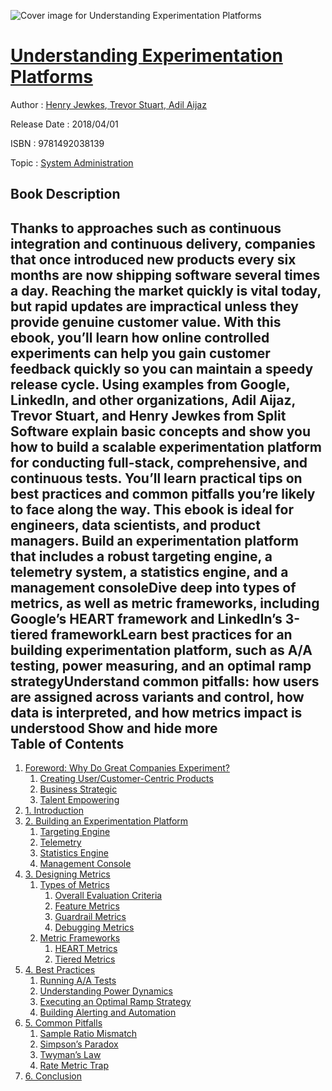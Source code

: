 ![Cover image for Understanding Experimentation Platforms](https://imgdetail.ebookreading.net/cover/cover/system_admin/EB9781492038139.jpg)

[Understanding Experimentation Platforms](https://ebookreading.net/view/book/Understanding+Experimentation+Platforms-EB9781492038139_1.html "Understanding Experimentation Platforms")
====================================================================================================================

Author : [Henry Jewkes](https://ebookreading.net/search/author/Henry+Jewkes),[ Trevor Stuart](https://ebookreading.net/search/author/+Trevor+Stuart),[ Adil Aijaz](https://ebookreading.net/search/author/+Adil+Aijaz)

Release Date : 2018/04/01

ISBN : 9781492038139

Topic : [System Administration](https://ebookreading.net/search/category/system-administration)

Book Description
-----------------

 Thanks to approaches such as continuous integration and continuous delivery, companies that once introduced new products every six months are now shipping software several times a day. Reaching the market quickly is vital today, but rapid updates are impractical unless they provide genuine customer value. With this ebook, you’ll learn how online controlled experiments can help you gain customer feedback quickly so you can maintain a speedy release cycle.
Using examples from Google, LinkedIn, and other organizations, Adil Aijaz, Trevor Stuart, and Henry Jewkes from Split Software explain basic concepts and show you how to build a scalable experimentation platform for conducting full-stack, comprehensive, and continuous tests. You’ll learn practical tips on best practices and common pitfalls you’re likely to face along the way. This ebook is ideal for engineers, data scientists, and product managers.
Build an experimentation platform that includes a robust targeting engine, a telemetry system, a statistics engine, and a management consoleDive deep into types of metrics, as well as metric frameworks, including Google’s HEART framework and LinkedIn’s 3-tiered frameworkLearn best practices for an building experimentation platform, such as A/A testing, power measuring, and an optimal ramp strategyUnderstand common pitfalls: how users are assigned across variants and control, how data is interpreted, and how metrics impact is understood        Show and hide more                
Table of Contents
-----------------

1. [Foreword: Why Do Great Companies Experiment?](https://ebookreading.net/view/book/Understanding+Experimentation+Platforms-EB9781492038139_4.html#foreword_colon_why_)
    1. [Creating User/Customer-Centric Products](https://ebookreading.net/view/book/Understanding+Experimentation+Platforms-EB9781492038139_4.html#creating_user_solid)
    1. [Business Strategic](https://ebookreading.net/view/book/Understanding+Experimentation+Platforms-EB9781492038139_4.html#business_strategic)
    1. [Talent Empowering](https://ebookreading.net/view/book/Understanding+Experimentation+Platforms-EB9781492038139_4.html#talent_empowering)
1. [1. Introduction](https://ebookreading.net/view/book/Understanding+Experimentation+Platforms-EB9781492038139_5.html#introduction)
1. [2. Building an Experimentation Platform](https://ebookreading.net/view/book/Understanding+Experimentation+Platforms-EB9781492038139_6.html#building_an_experim)
    1. [Targeting Engine](https://ebookreading.net/view/book/Understanding+Experimentation+Platforms-EB9781492038139_6.html#targeting_engine)
    1. [Telemetry](https://ebookreading.net/view/book/Understanding+Experimentation+Platforms-EB9781492038139_6.html#telemetry)
    1. [Statistics Engine](https://ebookreading.net/view/book/Understanding+Experimentation+Platforms-EB9781492038139_6.html#statistics_engine)
    1. [Management Console](https://ebookreading.net/view/book/Understanding+Experimentation+Platforms-EB9781492038139_6.html#management_console)
1. [3. Designing Metrics](https://ebookreading.net/view/book/Understanding+Experimentation+Platforms-EB9781492038139_7.html#designing_metrics)
    1. [Types of Metrics](https://ebookreading.net/view/book/Understanding+Experimentation+Platforms-EB9781492038139_7.html#types_of_metrics)
        1. [Overall Evaluation Criteria](https://ebookreading.net/view/book/Understanding+Experimentation+Platforms-EB9781492038139_7.html#overall_evaluation_)
        1. [Feature Metrics](https://ebookreading.net/view/book/Understanding+Experimentation+Platforms-EB9781492038139_7.html#feature_metrics)
        1. [Guardrail Metrics](https://ebookreading.net/view/book/Understanding+Experimentation+Platforms-EB9781492038139_7.html#guardrail_metrics)
        1. [Debugging Metrics](https://ebookreading.net/view/book/Understanding+Experimentation+Platforms-EB9781492038139_7.html#debugging_metrics)
    1. [Metric Frameworks](https://ebookreading.net/view/book/Understanding+Experimentation+Platforms-EB9781492038139_7.html#metric_frameworks)
        1. [HEART Metrics](https://ebookreading.net/view/book/Understanding+Experimentation+Platforms-EB9781492038139_7.html#heart_metrics)
        1. [Tiered Metrics](https://ebookreading.net/view/book/Understanding+Experimentation+Platforms-EB9781492038139_7.html#tiered_metrics)
1. [4. Best Practices](https://ebookreading.net/view/book/Understanding+Experimentation+Platforms-EB9781492038139_8.html#best_practices)
    1. [Running A/A Tests](https://ebookreading.net/view/book/Understanding+Experimentation+Platforms-EB9781492038139_8.html#running_a_solidus_a)
    1. [Understanding Power Dynamics](https://ebookreading.net/view/book/Understanding+Experimentation+Platforms-EB9781492038139_8.html#understanding_power)
    1. [Executing an Optimal Ramp Strategy](https://ebookreading.net/view/book/Understanding+Experimentation+Platforms-EB9781492038139_8.html#executing_an_optima)
    1. [Building Alerting and Automation](https://ebookreading.net/view/book/Understanding+Experimentation+Platforms-EB9781492038139_8.html#building_alerting_a)
1. [5. Common Pitfalls](https://ebookreading.net/view/book/Understanding+Experimentation+Platforms-EB9781492038139_9.html#common_pitfalls)
    1. [Sample Ratio Mismatch](https://ebookreading.net/view/book/Understanding+Experimentation+Platforms-EB9781492038139_9.html#sample_ratio_mismat)
    1. [Simpson’s Paradox](https://ebookreading.net/view/book/Understanding+Experimentation+Platforms-EB9781492038139_9.html#simpsonas_paradox)
    1. [Twyman’s Law](https://ebookreading.net/view/book/Understanding+Experimentation+Platforms-EB9781492038139_9.html#twymanas_law)
    1. [Rate Metric Trap](https://ebookreading.net/view/book/Understanding+Experimentation+Platforms-EB9781492038139_9.html#rate_metric_trap)
1. [6. Conclusion](https://ebookreading.net/view/book/Understanding+Experimentation+Platforms-EB9781492038139_10.html#conclusion)
